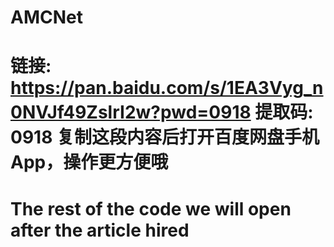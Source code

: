 # AMCNet
# 链接: https://pan.baidu.com/s/1EA3Vyg_n0NVJf49ZslrI2w?pwd=0918 提取码: 0918 复制这段内容后打开百度网盘手机App，操作更方便哦
# The rest of the code we will open after the article hired
